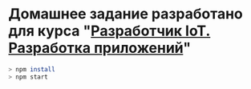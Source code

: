 # Домашнее задание разработано для курса "[Разработчик IoT. Разработка приложений](https://otus.ru/lessons/iot-dev)"

```sh
> npm install
> npm start
```